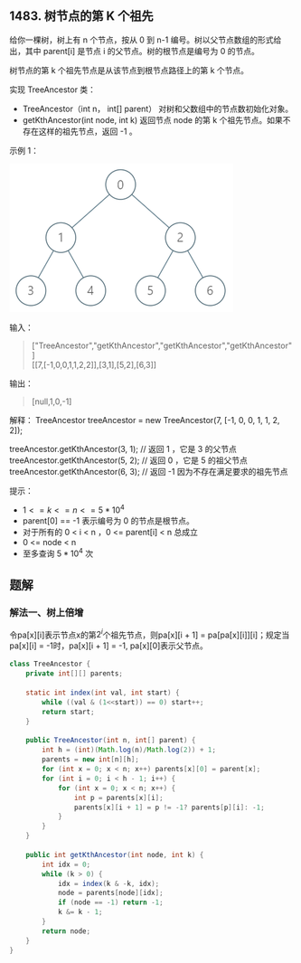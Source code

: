 ## 1483. 树节点的第 K 个祖先

给你一棵树，树上有 n 个节点，按从 0 到 n-1 编号。树以父节点数组的形式给出，其中 parent[i] 是节点 i 的父节点。树的根节点是编号为 0 的节点。  

树节点的第 k 个祖先节点是从该节点到根节点路径上的第 k 个节点。  

实现 TreeAncestor 类：  

- TreeAncestor（int n， int[] parent） 对树和父数组中的节点数初始化对象。  
- getKthAncestor(int node, int k) 返回节点 node 的第 k 个祖先节点。如果不存在这样的祖先节点，返回 -1 。  


示例 1：

![二叉树](./figs/1528_ex1.png)


输入：
>["TreeAncestor","getKthAncestor","getKthAncestor","getKthAncestor"]  
>[[7,[-1,0,0,1,1,2,2]],[3,1],[5,2],[6,3]]  

输出：  
>[null,1,0,-1]  

解释：
TreeAncestor treeAncestor = new TreeAncestor(7, [-1, 0, 0, 1, 1, 2, 2]);  

treeAncestor.getKthAncestor(3, 1);  // 返回 1 ，它是 3 的父节点  
treeAncestor.getKthAncestor(5, 2);  // 返回 0 ，它是 5 的祖父节点  
treeAncestor.getKthAncestor(6, 3);  // 返回 -1 因为不存在满足要求的祖先节点  
 

提示：

- $1 <= k <= n <= 5 * 10^4$
- parent[0] == -1 表示编号为 0 的节点是根节点。
- 对于所有的 0 < i < n ，0 <= parent[i] < n 总成立
- 0 <= node < n
- 至多查询 $5 * 10^4$ 次

## 题解

### 解法一、树上倍增

令pa[x][i]表示节点x的第$2^i$个祖先节点，则pa[x][i + 1] = pa[pa[x][i]][i]；规定当pa[x][i] = -1时，pa[x][i + 1] = -1, pa[x][0]表示父节点。

```java
class TreeAncestor {
    private int[][] parents;

    static int index(int val, int start) {
        while ((val & (1<<start)) == 0) start++;
        return start;
    }

    public TreeAncestor(int n, int[] parent) {
        int h = (int)(Math.log(n)/Math.log(2)) + 1;
        parents = new int[n][h];
        for (int x = 0; x < n; x++) parents[x][0] = parent[x];
        for (int i = 0; i < h - 1; i++) {
            for (int x = 0; x < n; x++) {
                int p = parents[x][i];
                parents[x][i + 1] = p != -1? parents[p][i]: -1;
            }
        }
    }
    
    public int getKthAncestor(int node, int k) {
        int idx = 0;
        while (k > 0) {
            idx = index(k & -k, idx);
            node = parents[node][idx];
            if (node == -1) return -1;
            k &= k - 1;
        }
        return node;
    }
}
```
